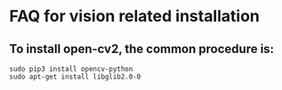 # FAQ for vision related installation

## To install open-cv2, the common procedure is:

```
sudo pip3 install opencv-python
sudo apt-get install libglib2.0-0
```  